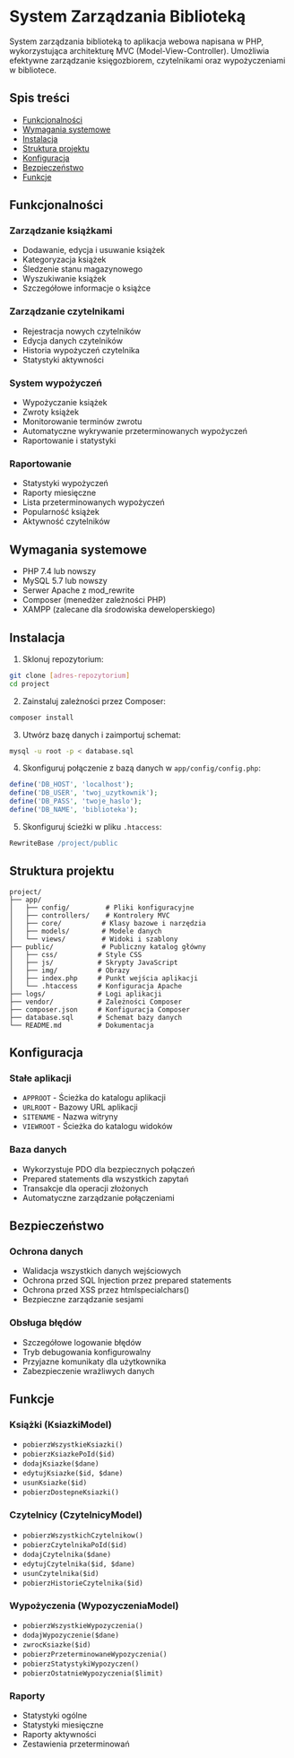 # System Zarządzania Biblioteką

System zarządzania biblioteką to aplikacja webowa napisana w PHP, wykorzystująca architekturę MVC (Model-View-Controller). Umożliwia efektywne zarządzanie księgozbiorem, czytelnikami oraz wypożyczeniami w bibliotece.

## Spis treści
- [Funkcjonalności](#funkcjonalności)
- [Wymagania systemowe](#wymagania-systemowe)
- [Instalacja](#instalacja)
- [Struktura projektu](#struktura-projektu)
- [Konfiguracja](#konfiguracja)
- [Bezpieczeństwo](#bezpieczeństwo)
- [Funkcje](#funkcje)

## Funkcjonalności

### Zarządzanie książkami
- Dodawanie, edycja i usuwanie książek
- Kategoryzacja książek
- Śledzenie stanu magazynowego
- Wyszukiwanie książek
- Szczegółowe informacje o książce

### Zarządzanie czytelnikami
- Rejestracja nowych czytelników
- Edycja danych czytelników
- Historia wypożyczeń czytelnika
- Statystyki aktywności

### System wypożyczeń
- Wypożyczanie książek
- Zwroty książek
- Monitorowanie terminów zwrotu
- Automatyczne wykrywanie przeterminowanych wypożyczeń
- Raportowanie i statystyki

### Raportowanie
- Statystyki wypożyczeń
- Raporty miesięczne
- Lista przeterminowanych wypożyczeń
- Popularność książek
- Aktywność czytelników

## Wymagania systemowe
- PHP 7.4 lub nowszy
- MySQL 5.7 lub nowszy
- Serwer Apache z mod_rewrite
- Composer (menedżer zależności PHP)
- XAMPP (zalecane dla środowiska deweloperskiego)

## Instalacja

1. Sklonuj repozytorium:
```bash
git clone [adres-repozytorium]
cd project
```

2. Zainstaluj zależności przez Composer:
```bash
composer install
```

3. Utwórz bazę danych i zaimportuj schemat:
```bash
mysql -u root -p < database.sql
```

4. Skonfiguruj połączenie z bazą danych w `app/config/config.php`:
```php
define('DB_HOST', 'localhost');
define('DB_USER', 'twoj_uzytkownik');
define('DB_PASS', 'twoje_haslo');
define('DB_NAME', 'biblioteka');
```

5. Skonfiguruj ścieżki w pliku `.htaccess`:
```apache
RewriteBase /project/public
```

## Struktura projektu
```
project/
├── app/
│   ├── config/         # Pliki konfiguracyjne
│   ├── controllers/    # Kontrolery MVC
│   ├── core/          # Klasy bazowe i narzędzia
│   ├── models/        # Modele danych
│   └── views/         # Widoki i szablony
├── public/            # Publiczny katalog główny
│   ├── css/          # Style CSS
│   ├── js/           # Skrypty JavaScript
│   ├── img/          # Obrazy
│   ├── index.php     # Punkt wejścia aplikacji
│   └── .htaccess     # Konfiguracja Apache
├── logs/             # Logi aplikacji
├── vendor/           # Zależności Composer
├── composer.json     # Konfiguracja Composer
├── database.sql      # Schemat bazy danych
└── README.md         # Dokumentacja
```

## Konfiguracja

### Stałe aplikacji
- `APPROOT` - Ścieżka do katalogu aplikacji
- `URLROOT` - Bazowy URL aplikacji
- `SITENAME` - Nazwa witryny
- `VIEWROOT` - Ścieżka do katalogu widoków

### Baza danych
- Wykorzystuje PDO dla bezpiecznych połączeń
- Prepared statements dla wszystkich zapytań
- Transakcje dla operacji złożonych
- Automatyczne zarządzanie połączeniami

## Bezpieczeństwo

### Ochrona danych
- Walidacja wszystkich danych wejściowych
- Ochrona przed SQL Injection przez prepared statements
- Ochrona przed XSS przez htmlspecialchars()
- Bezpieczne zarządzanie sesjami

### Obsługa błędów
- Szczegółowe logowanie błędów
- Tryb debugowania konfigurowalny
- Przyjazne komunikaty dla użytkownika
- Zabezpieczenie wrażliwych danych

## Funkcje

### Książki (KsiazkiModel)
- `pobierzWszystkieKsiazki()`
- `pobierzKsiazkePoId($id)`
- `dodajKsiazke($dane)`
- `edytujKsiazke($id, $dane)`
- `usunKsiazke($id)`
- `pobierzDostepneKsiazki()`

### Czytelnicy (CzytelnicyModel)
- `pobierzWszystkichCzytelnikow()`
- `pobierzCzytelnikaPoId($id)`
- `dodajCzytelnika($dane)`
- `edytujCzytelnika($id, $dane)`
- `usunCzytelnika($id)`
- `pobierzHistorieCzytelnika($id)`

### Wypożyczenia (WypozyczeniaModel)
- `pobierzWszystkieWypozyczenia()`
- `dodajWypozyczenie($dane)`
- `zwrocKsiazke($id)`
- `pobierzPrzeterminowaneWypozyczenia()`
- `pobierzStatystykiWypozyczen()`
- `pobierzOstatnieWypozyczenia($limit)`

### Raporty
- Statystyki ogólne
- Statystyki miesięczne
- Raporty aktywności
- Zestawienia przeterminowań

